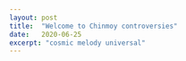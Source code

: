 ```yaml
---
layout: post
title:  "Welcome to Chinmoy controversies"
date:   2020-06-25
excerpt: "cosmic melody universal"
---
```


